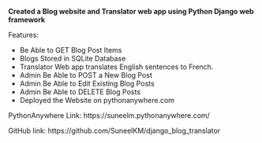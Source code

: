 <p><strong>Created a Blog website and Translator web app using Python Django web framework</strong></p>
<p>Features:<p>
  <ul>
<li> Be Able to GET Blog Post Items
<li> Blogs Stored in SQLite Database
<li> Translator Web app translates English sentences to French.
<li> Admin Be Able to POST a New Blog Post
<li> Admin Be Able to Edit Existing Blog Posts
<li> Admin Be Able to DELETE Blog Posts
<li> Deployed the Website on pythonanywhere.com
  </ul>
<p>PythonAnywhere Link: https://suneelm.pythonanywhere.com/</p>
<p>GitHub link: https://github.com/SuneelKM/django_blog_translator</p>
